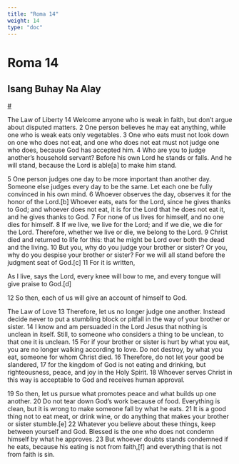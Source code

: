 ```yaml
---
title: "Roma 14"
weight: 14
type: "doc"
---
```


# Roma 14

## Isang Buhay Na Alay
[#](# "A Living Sacrifice")

The Law of Liberty
14 Welcome anyone who is weak in faith, but don’t argue about disputed matters. 2 One person believes he may eat anything, while one who is weak eats only vegetables. 3 One who eats must not look down on one who does not eat, and one who does not eat must not judge one who does, because God has accepted him. 4 Who are you to judge another’s household servant? Before his own Lord he stands or falls. And he will stand, because the Lord is able[a] to make him stand.

5 One person judges one day to be more important than another day. Someone else judges every day to be the same. Let each one be fully convinced in his own mind. 6 Whoever observes the day, observes it for the honor of the Lord.[b] Whoever eats, eats for the Lord, since he gives thanks to God; and whoever does not eat, it is for the Lord that he does not eat it, and he gives thanks to God. 7 For none of us lives for himself, and no one dies for himself. 8 If we live, we live for the Lord; and if we die, we die for the Lord. Therefore, whether we live or die, we belong to the Lord. 9 Christ died and returned to life for this: that he might be Lord over both the dead and the living. 10 But you, why do you judge your brother or sister? Or you, why do you despise your brother or sister? For we will all stand before the judgment seat of God.[c] 11 For it is written,

As I live, says the Lord,
every knee will bow to me,
and every tongue will give praise to God.[d]

12 So then, each of us will give an account of himself to God.

The Law of Love
13 Therefore, let us no longer judge one another. Instead decide never to put a stumbling block or pitfall in the way of your brother or sister. 14 I know and am persuaded in the Lord Jesus that nothing is unclean in itself. Still, to someone who considers a thing to be unclean, to that one it is unclean. 15 For if your brother or sister is hurt by what you eat, you are no longer walking according to love. Do not destroy, by what you eat, someone for whom Christ died. 16 Therefore, do not let your good be slandered, 17 for the kingdom of God is not eating and drinking, but righteousness, peace, and joy in the Holy Spirit. 18 Whoever serves Christ in this way is acceptable to God and receives human approval.

19 So then, let us pursue what promotes peace and what builds up one another. 20 Do not tear down God’s work because of food. Everything is clean, but it is wrong to make someone fall by what he eats. 21 It is a good thing not to eat meat, or drink wine, or do anything that makes your brother or sister stumble.[e] 22 Whatever you believe about these things, keep between yourself and God. Blessed is the one who does not condemn himself by what he approves. 23 But whoever doubts stands condemned if he eats, because his eating is not from faith,[f] and everything that is not from faith is sin.
